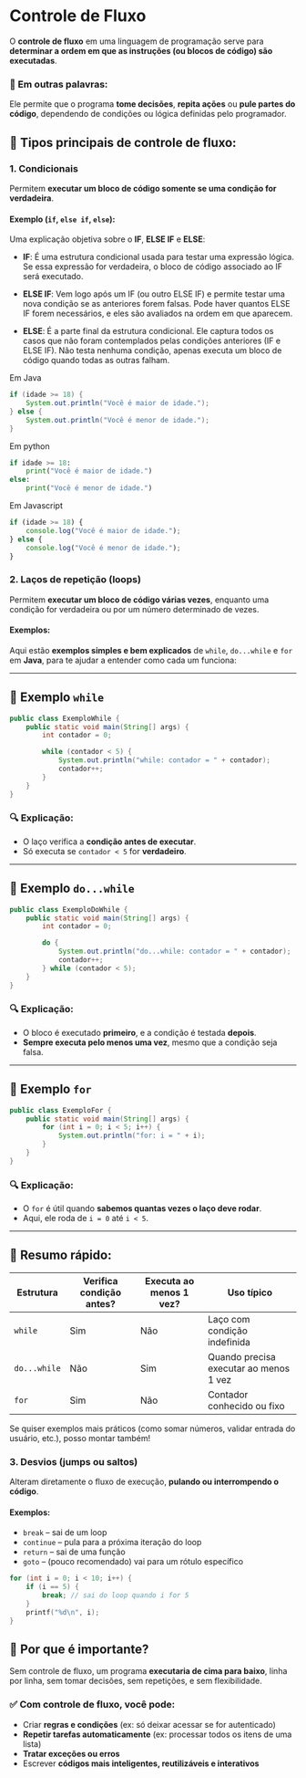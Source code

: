 # Controle de Fluxo

O **controle de fluxo** em uma linguagem de programação serve para **determinar a ordem em que as instruções (ou blocos de código) são executadas**.

### 🧠 Em outras palavras:

Ele permite que o programa **tome decisões**, **repita ações** ou **pule partes do código**, dependendo de condições ou lógica definidas pelo programador.

## 🚦 Tipos principais de controle de fluxo:

### 1. **Condicionais**

Permitem **executar um bloco de código somente se uma condição for verdadeira**.

#### Exemplo (`if`, `else if`, `else`):

Uma explicação objetiva sobre o **IF**, **ELSE IF** e **ELSE**:

* **IF**: É uma estrutura condicional usada para testar uma expressão lógica. Se essa expressão for verdadeira, o bloco de código associado ao IF será executado.

* **ELSE IF**: Vem logo após um IF (ou outro ELSE IF) e permite testar uma nova condição se as anteriores forem falsas. Pode haver quantos ELSE IF forem necessários, e eles são avaliados na ordem em que aparecem.

* **ELSE**: É a parte final da estrutura condicional. Ele captura todos os casos que não foram contemplados pelas condições anteriores (IF e ELSE IF). Não testa nenhuma condição, apenas executa um bloco de código quando todas as outras falham.

Em Java

```java
if (idade >= 18) {
    System.out.println("Você é maior de idade.");
} else {
    System.out.println("Você é menor de idade.");
}
```

Em python

```python
if idade >= 18:
    print("Você é maior de idade.")
else:
    print("Você é menor de idade.")
```

Em Javascript

```javascript
if (idade >= 18) {
    console.log("Você é maior de idade.");
} else {
    console.log("Você é menor de idade.");
}
```

### 2. **Laços de repetição (loops)**

Permitem **executar um bloco de código várias vezes**, enquanto uma condição for verdadeira ou por um número determinado de vezes.

#### Exemplos:

Aqui estão **exemplos simples e bem explicados** de `while`, `do...while` e `for` em **Java**, para te ajudar a entender como cada um funciona:

---

## 🔁 Exemplo `while`

```java
public class ExemploWhile {
    public static void main(String[] args) {
        int contador = 0;

        while (contador < 5) {
            System.out.println("while: contador = " + contador);
            contador++;
        }
    }
}
```

### 🔍 Explicação:

* O laço verifica a **condição antes de executar**.
* Só executa se `contador < 5` for **verdadeiro**.

---

## 🔁 Exemplo `do...while`

```java
public class ExemploDoWhile {
    public static void main(String[] args) {
        int contador = 0;

        do {
            System.out.println("do...while: contador = " + contador);
            contador++;
        } while (contador < 5);
    }
}
```

### 🔍 Explicação:

* O bloco é executado **primeiro**, e a condição é testada **depois**.
* **Sempre executa pelo menos uma vez**, mesmo que a condição seja falsa.

---

## 🔁 Exemplo `for`

```java
public class ExemploFor {
    public static void main(String[] args) {
        for (int i = 0; i < 5; i++) {
            System.out.println("for: i = " + i);
        }
    }
}
```

### 🔍 Explicação:

* O `for` é útil quando **sabemos quantas vezes o laço deve rodar**.
* Aqui, ele roda de `i = 0` até `i < 5`.

---

## 📌 Resumo rápido:

| Estrutura    | Verifica condição antes? | Executa ao menos 1 vez? | Uso típico                             |
| ------------ | ------------------------ | ----------------------- | -------------------------------------- |
| `while`      | Sim                      | Não                     | Laço com condição indefinida           |
| `do...while` | Não                      | Sim                     | Quando precisa executar ao menos 1 vez |
| `for`        | Sim                      | Não                     | Contador conhecido ou fixo             |

Se quiser exemplos mais práticos (como somar números, validar entrada do usuário, etc.), posso montar também!


### 3. **Desvios (jumps ou saltos)**

Alteram diretamente o fluxo de execução, **pulando ou interrompendo o código**.

#### Exemplos:

* `break` – sai de um loop
* `continue` – pula para a próxima iteração do loop
* `return` – sai de uma função
* `goto` – (pouco recomendado) vai para um rótulo específico

```c
for (int i = 0; i < 10; i++) {
    if (i == 5) {
        break; // sai do loop quando i for 5
    }
    printf("%d\n", i);
}
```

## 🎯 Por que é importante?

Sem controle de fluxo, um programa **executaria de cima para baixo**, linha por linha, sem tomar decisões, sem repetições, e sem flexibilidade.

### ✅ Com controle de fluxo, você pode:

* Criar **regras e condições** (ex: só deixar acessar se for autenticado)
* **Repetir tarefas automaticamente** (ex: processar todos os itens de uma lista)
* **Tratar exceções ou erros**
* Escrever **códigos mais inteligentes, reutilizáveis e interativos**